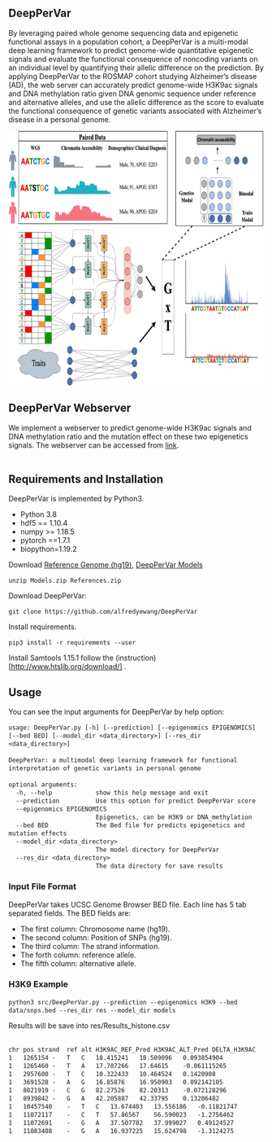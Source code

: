 ## DeepPerVar

By leveraging paired whole genome sequencing data and epigenetic functional assays in a population cohort, a  DeepPerVar is a multi-modal deep learning framework to predict genome-wide quantitative epigenetic signals and evaluate the functional consequence of noncoding variants on an individual level by quantifying their allelic difference on the prediction. By applying DeepPerVar to the ROSMAP cohort studying Alzheimer’s disease (AD), the web server can accurately predict genome-wide H3K9ac signals and DNA methylation ratio given DNA genomic sequence under reference and alternative alleles, and use the allelic difference as the score to evaluate the functional consequence of genetic variants associated with Alzheimer’s disease in a personal genome.

<center>

<div align=center><img width="800" height="500" src="https://raw.githubusercontent.com/alfredyewang/DeepPerVar/main/doc/DeepPerVar.jpeg"/></div>
</center>  


## DeepPerVar Webserver

We implement a webserver to predict genome-wide H3K9ac signals and DNA methylation ratio and the mutation effect on these two epigenetics signals. The webserver can be accessed from [link](http://35.202.146.70/). <br />
<br />

## Requirements and Installation

DeepPerVar is implemented by Python3.

- Python 3.8
- hdf5 == 1.10.4
- numpy >= 1.18.5
- pytorch ==1.7.1
- biopython=1.19.2

Download [Reference Genome (hg19)](https://drive.google.com/file/d/1X5PdUzaSVMKAkzysrv9kVtBbU3VGCkgF/view?usp=sharing), [DeepPerVar Models](https://drive.google.com/file/d/1Q_EzL_R4MLHSPYXKIqGUeXkDNx1yJ4WB/view?usp=sharing)

```
unzip Models.zip References.zip
```

Download DeepPerVar:
```
git clone https://github.com/alfredyewang/DeepPerVar
```
Install requirements.
```
pip3 install -r requirements --user
```

Install Samtools 1.15.1 follow the (instruction)[http://www.htslib.org/download/] .


## Usage
You can see the input arguments for DeepPerVar by help option:

```
usage: DeepPerVar.py [-h] [--prediction] [--epigenomics EPIGENOMICS] [--bed BED] [--model_dir <data_directory>] [--res_dir <data_directory>]

DeepPerVar: a multimodal deep learning framework for functional interpretation of genetic variants in personal genome

optional arguments:
  -h, --help            show this help message and exit
  --prediction          Use this option for predict DeepPerVar score
  --epigenomics EPIGENOMICS
                        Epigenetics, can be H3K9 or DNA_methylation
  --bed BED             The Bed file for predicts epigenetics and mutation effects
  --model_dir <data_directory>
                        The model directory for DeepPerVar
  --res_dir <data_directory>
                        The data directory for save results
```

### Input File Format
DeepPerVar takes UCSC Genome Browser BED file. Each line has 5 tab separated fields. The BED fields are:

- The first column: Chromosome name (hg19).
- The second column: Position of SNPs (hg19).
- The third column: The strand information.
- The forth column: reference allele.
- The fifth column: alternative allele.

### H3K9 Example
```
python3 src/DeepPerVar.py --prediction --epigenomics H3K9 --bed data/snps.bed --res_dir res --model_dir models
```
Results will be save into res/Results_histone.csv
```

chr	pos	strand	ref	alt	H3K9AC_REF_Pred	H3K9AC_ALT_Pred	DELTA_H3K9AC
1	1265154	-	T	C	18.415241	18.509096	0.093854904
1	1265460	-	T	A	17.707266	17.64615	-0.061115265
1	2957600	-	T	C	10.322433	10.464524	0.1420908
1	3691528	-	A	G	16.85876	16.950903	0.092142105
1	8021919	-	C	G	82.27526	82.20313	-0.072128296
1	8939842	-	G	A	42.205887	42.33795	0.13206482
1	10457540	-	T	C	13.674403	13.556186	-0.11821747
1	11072117	-	C	T	57.86567	56.590023	-1.2756462
1	11072691	-	G	A	37.507782	37.999027	0.49124527
1	11083408	-	G	A	16.937225	15.624798	-1.3124275
```
